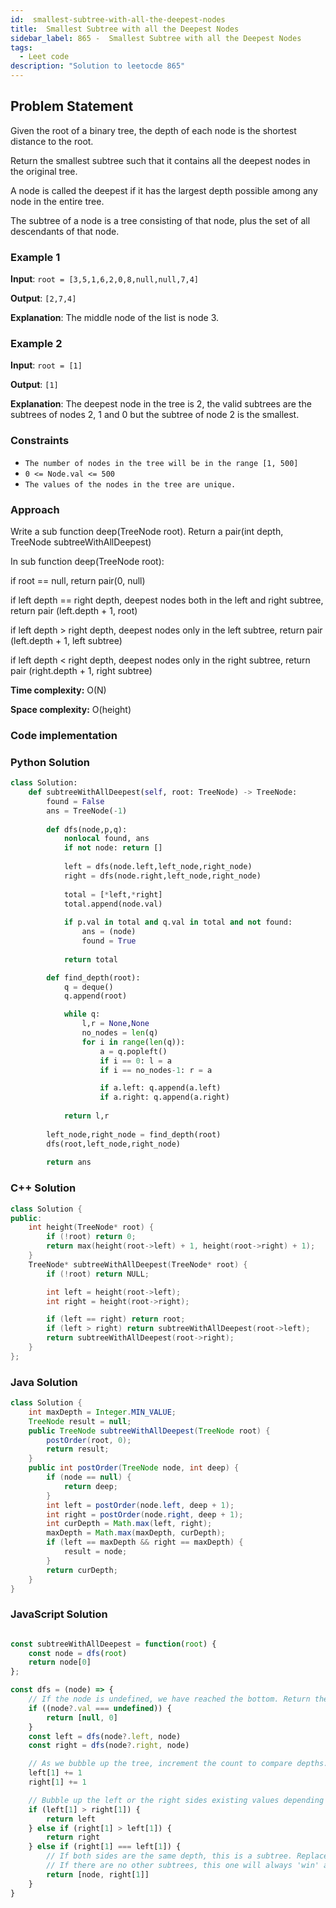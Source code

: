 ```yaml
---
id:  smallest-subtree-with-all-the-deepest-nodes
title:  Smallest Subtree with all the Deepest Nodes
sidebar_label: 865 -  Smallest Subtree with all the Deepest Nodes
tags:
  - Leet code
description: "Solution to leetocde 865"
---
```

    
## Problem Statement
Given the root of a binary tree, the depth of each node is the shortest distance to the root.

Return the smallest subtree such that it contains all the deepest nodes in the original tree.

A node is called the deepest if it has the largest depth possible among any node in the entire tree.

The subtree of a node is a tree consisting of that node, plus the set of all descendants of that node.

### Example 1

**Input**: `root = [3,5,1,6,2,0,8,null,null,7,4]`

**Output**: `[2,7,4]`

**Explanation**:
The middle node of the list is node 3.

### Example 2

**Input**: `root = [1]`

**Output**: `[1]`

**Explanation**:
The deepest node in the tree is 2, the valid subtrees are the subtrees of nodes 2, 1 and 0 but the subtree of node 2 is the smallest.

### Constraints

- `The number of nodes in the tree will be in the range [1, 500]`
- `0 <= Node.val <= 500`
- `The values of the nodes in the tree are unique.`


### Approach

Write a sub function deep(TreeNode root).
Return a pair(int depth, TreeNode subtreeWithAllDeepest)

In sub function deep(TreeNode root):

if root == null,
return pair(0, null)

if left depth == right depth,
deepest nodes both in the left and right subtree,
return pair (left.depth + 1, root)

if left depth > right depth,
deepest nodes only in the left subtree,
return pair (left.depth + 1, left subtree)

if left depth < right depth,
deepest nodes only in the right subtree,
return pair (right.depth + 1, right subtree)

**Time complexity:** O(N)


**Space complexity:** O(height)



### Code implementation

### Python Solution

```python
class Solution:
    def subtreeWithAllDeepest(self, root: TreeNode) -> TreeNode:
        found = False
        ans = TreeNode(-1)
        
        def dfs(node,p,q):
            nonlocal found, ans
            if not node: return []
            
            left = dfs(node.left,left_node,right_node)
            right = dfs(node.right,left_node,right_node)
            
            total = [*left,*right]
            total.append(node.val)
            
            if p.val in total and q.val in total and not found: 
                ans = (node)
                found = True
            
            return total

        def find_depth(root):
            q = deque()
            q.append(root)

            while q:
                l,r = None,None
                no_nodes = len(q)
                for i in range(len(q)):
                    a = q.popleft()
                    if i == 0: l = a
                    if i == no_nodes-1: r = a

                    if a.left: q.append(a.left)
                    if a.right: q.append(a.right)
            
            return l,r
        
        left_node,right_node = find_depth(root)
        dfs(root,left_node,right_node)
        
        return ans        

```

### C++ Solution

```cpp
class Solution {
public:
    int height(TreeNode* root) {
        if (!root) return 0;
        return max(height(root->left) + 1, height(root->right) + 1); 
    }
    TreeNode* subtreeWithAllDeepest(TreeNode* root) {
        if (!root) return NULL;

        int left = height(root->left);    
        int right = height(root->right);

        if (left == right) return root;
        if (left > right) return subtreeWithAllDeepest(root->left);
        return subtreeWithAllDeepest(root->right);
    }
};
```

### Java Solution

```java
class Solution {
    int maxDepth = Integer.MIN_VALUE;
    TreeNode result = null;
    public TreeNode subtreeWithAllDeepest(TreeNode root) {
        postOrder(root, 0);
        return result;
    }
    public int postOrder(TreeNode node, int deep) {
        if (node == null) {
            return deep;
        }
        int left = postOrder(node.left, deep + 1);
        int right = postOrder(node.right, deep + 1);
        int curDepth = Math.max(left, right);
        maxDepth = Math.max(maxDepth, curDepth);
        if (left == maxDepth && right == maxDepth) {
            result = node;
        }
        return curDepth;
    }
}
```

### JavaScript Solution

```javascript

const subtreeWithAllDeepest = function(root) {
    const node = dfs(root)
    return node[0]
};

const dfs = (node) => {
    // If the node is undefined, we have reached the bottom. Return the count as a starting point.
    if ((node?.val === undefined)) {
        return [null, 0]  
    }
    const left = dfs(node?.left, node)
    const right = dfs(node?.right, node)

    // As we bubble up the tree, increment the count to compare depths.
    left[1] += 1
    right[1] += 1

    // Bubble up the left or the right sides existing values depending on the depth.
    if (left[1] > right[1]) {
        return left
    } else if (right[1] > left[1]) {
        return right
    } else if (right[1] === left[1]) {
        // If both sides are the same depth, this is a subtree. Replace the value with the current parent node.
        // If there are no other subtrees, this one will always 'win' and bubble up.
        return [node, right[1]]
    }
}
```